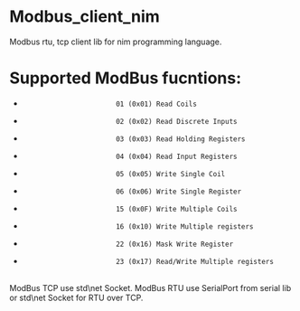 # Modbus_client_nim
Modbus rtu, tcp client lib for nim programming language.
# Supported ModBus fucntions: 
-                            01 (0x01) Read Coils
-                            02 (0x02) Read Discrete Inputs
-                            03 (0x03) Read Holding Registers
-                            04 (0x04) Read Input Registers
-                            05 (0x05) Write Single Coil
-                            06 (0x06) Write Single Register
-                            15 (0x0F) Write Multiple Coils
-                            16 (0x10) Write Multiple registers
-                            22 (0x16) Mask Write Register
-                            23 (0x17) Read/Write Multiple registers
<br>
ModBus TCP use std\net Socket. ModBus RTU use SerialPort from serial lib or std\net Socket for RTU over TCP.


